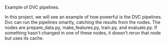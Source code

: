 Example of DVC pipelines.

In this project, we will see an example of how powerful is the DVC pipelines.
Dvc can run the pipelines smartly, catching the results from the nodes. The nodes are prepare_data.py, make_features.py, train.py, and evaluate.py.
If something hasn't changed in one of these nodes, it doesn't rerun that node but uses its cache.
